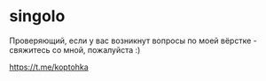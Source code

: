# singolo
Проверяющий, если у вас возникнут вопросы по моей вёрстке - свяжитесь со мной, пожалуйста :)

https://t.me/koptohka
